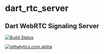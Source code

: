 dart_rtc_server
========

Dart WebRTC Signaling Server
--------

[![Build Status](https://drone.io/github.com/samiy-xx/dart_rtc_server/status.png)](https://drone.io/github.com/samiy-xx/dart_rtc_server/latest)

[![githalytics.com alpha](https://cruel-carlota.pagodabox.com/e2f8d6045c2d3663c561fe923007f1df "githalytics.com")](http://githalytics.com/samiy-xx/dart-rtc.git)
